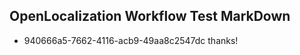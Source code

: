 ## OpenLocalization Workflow Test MarkDown
* 940666a5-7662-4116-acb9-49aa8c2547dc 
thanks!<!--HONumber=Mar16_HO1-->
